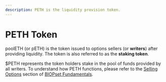 ```yaml
---
description: PETH is the liquidity provision token.
---
```


# PETH Token

poolETH \(or pETH\) is the token issued to options sellers \(or **writers**\) after providing liquidity. The token is also referred to as the **staking token**.

$PETH represents the token holders stake in the pool of funds provided by all writers. To understand how PETH functions, please refer to the [Selling Options](https://app.gitbook.com/@munair/s/biopset/theory/fundamentals/selling-options) section of [BIOPset Fundamentals](https://docs.biopset.com/theory/fundamentals).

